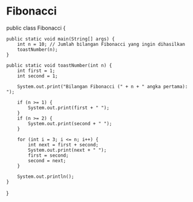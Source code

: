 # Fibonacci

public class Fibonacci {

    public static void main(String[] args) {
        int n = 10; // Jumlah bilangan Fibonacci yang ingin dihasilkan
        toastNumber(n);
    }

    public static void toastNumber(int n) {
        int first = 1;
        int second = 1;

        System.out.print("Bilangan Fibonacci (" + n + " angka pertama): ");

        if (n >= 1) {
            System.out.print(first + " ");
        }
        if (n >= 2) {
            System.out.print(second + " ");
        }

        for (int i = 3; i <= n; i++) {
            int next = first + second;
            System.out.print(next + " ");
            first = second;
            second = next;
        }

        System.out.println();
    }
}
